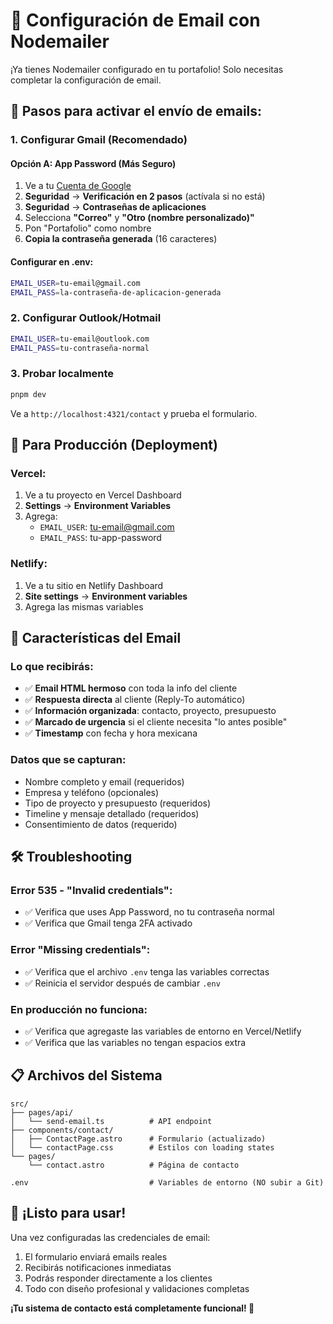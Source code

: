 # 📧 Configuración de Email con Nodemailer

¡Ya tienes Nodemailer configurado en tu portafolio! Solo necesitas completar la configuración de email.

## 🚀 Pasos para activar el envío de emails:

### 1. **Configurar Gmail (Recomendado)**

#### Opción A: App Password (Más Seguro)
1. Ve a tu [Cuenta de Google](https://myaccount.google.com/)
2. **Seguridad** → **Verificación en 2 pasos** (actívala si no está)
3. **Seguridad** → **Contraseñas de aplicaciones**
4. Selecciona **"Correo"** y **"Otro (nombre personalizado)"**
5. Pon "Portafolio" como nombre
6. **Copia la contraseña generada** (16 caracteres)

#### Configurar en .env:
```bash
EMAIL_USER=tu-email@gmail.com
EMAIL_PASS=la-contraseña-de-aplicacion-generada
```

### 2. **Configurar Outlook/Hotmail**
```bash
EMAIL_USER=tu-email@outlook.com
EMAIL_PASS=tu-contraseña-normal
```

### 3. **Probar localmente**
```bash
pnpm dev
```
Ve a `http://localhost:4321/contact` y prueba el formulario.

## 🔧 **Para Producción (Deployment)**

### Vercel:
1. Ve a tu proyecto en Vercel Dashboard
2. **Settings** → **Environment Variables**
3. Agrega:
   - `EMAIL_USER`: tu-email@gmail.com
   - `EMAIL_PASS`: tu-app-password

### Netlify:
1. Ve a tu sitio en Netlify Dashboard
2. **Site settings** → **Environment variables**
3. Agrega las mismas variables

## 📧 **Características del Email**

### Lo que recibirás:
- ✅ **Email HTML hermoso** con toda la info del cliente
- ✅ **Respuesta directa** al cliente (Reply-To automático)
- ✅ **Información organizada**: contacto, proyecto, presupuesto
- ✅ **Marcado de urgencia** si el cliente necesita "lo antes posible"
- ✅ **Timestamp** con fecha y hora mexicana

### Datos que se capturan:
- Nombre completo y email (requeridos)
- Empresa y teléfono (opcionales)
- Tipo de proyecto y presupuesto (requeridos)
- Timeline y mensaje detallado (requeridos)
- Consentimiento de datos (requerido)

## 🛠️ **Troubleshooting**

### Error 535 - "Invalid credentials":
- ✅ Verifica que uses App Password, no tu contraseña normal
- ✅ Verifica que Gmail tenga 2FA activado

### Error "Missing credentials":
- ✅ Verifica que el archivo `.env` tenga las variables correctas
- ✅ Reinicia el servidor después de cambiar `.env`

### En producción no funciona:
- ✅ Verifica que agregaste las variables de entorno en Vercel/Netlify
- ✅ Verifica que las variables no tengan espacios extra

## 📋 **Archivos del Sistema**

```
src/
├── pages/api/
│   └── send-email.ts          # API endpoint
├── components/contact/
│   ├── ContactPage.astro      # Formulario (actualizado)
│   └── contactPage.css        # Estilos con loading states
└── pages/
    └── contact.astro          # Página de contacto

.env                           # Variables de entorno (NO subir a Git)
```

## 🎯 **¡Listo para usar!**

Una vez configuradas las credenciales de email:
1. El formulario enviará emails reales
2. Recibirás notificaciones inmediatas
3. Podrás responder directamente a los clientes
4. Todo con diseño profesional y validaciones completas

**¡Tu sistema de contacto está completamente funcional! 🚀**